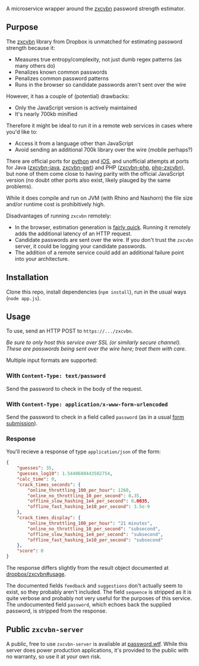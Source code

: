 A microservice wrapper around the [zxcvbn](https://github.com/dropbox/zxcvbn) password strength estimator.


## Purpose

The [zxcvbn](https://github.com/dropbox/zxcvbn) library from Dropbox is unmatched for estimating password strength because it:

* Measures true entropy/complexity, not just dumb regex patterns (as many others do)
* Penalizes known common passwords
* Penalizes common password patterns
* Runs in the browser so candidate passwords aren't sent over the wire

However, it has a couple of (potential) drawbacks:

* Only the JavaScript version is actively maintained
* It's nearly 700kb minified

Therefore it might be ideal to run it in a remote web services in cases where you'd like to:

* Access it from a language other than JavaScript
* Avoid sending an additional 700k library over the wire (mobile perhaps?)

There are official ports for [python](https://github.com/dropbox/python-zxcvbn) and [iOS](https://github.com/dropbox/zxcvbn-ios), and unofficial attempts at ports for Java ([zxcvbn-java](https://github.com/matthis-perrin/zxcvbn-java), [zxcvbn-gwt](https://github.com/Legioth/zxcvbn-gwt)) and PHP ([zxcvbn-php](https://github.com/bjeavons/zxcvbn-php), [php-zxcvbn](https://github.com/Dreyer/php-zxcvbn)), but none of them come close to having parity with the official JavaScript version (no doubt other ports also exist, likely plauged by the same problems).

While it does compile and run on JVM (with Rhino and Nashorn) the file size and/or runtime cost is prohibitively high.

Disadvantages of running `zxcvbn` remotely:

* In the browser, estimation generation is [fairly quick](https://github.com/dropbox/zxcvbn#runtime-latency). Running it remotely adds the additional latency of an HTTP request.
* Candidate passwords are sent over the wire. If you don't trust the `zxcvbn` server, it could be logging your candidate passwords.
* The addition of a remote service could add an additional failure point into your architecture.


## Installation

Clone this repo, install dependencies (`npm install`), run in the usual ways (`node app.js`).

## Usage

To use, send an HTTP POST to `https://.../zxcvbn`.

*Be sure to only host this service over SSL (or similarly secure channel). These are passwords being sent over the wire here; treat them with care.*

Multiple input formats are supported:

### With `Content-Type: text/password`

Send the password to check in the body of the request.

### With `Content-Type: application/x-www-form-urlencoded`

Send the password to check in a field called `password` (as in a usual [form submission](https://developer.mozilla.org/en-US/docs/Web/Guide/HTML/Forms/Sending_and_retrieving_form_data)).

### Response

You'll recieve a response of type `application/json` of the form:

```json
{
	"guesses": 35,
	"guesses_log10": 1.5440680443502754,
	"calc_time": 0,
	"crack_times_seconds": {
		"online_throttling_100_per_hour": 1260,
		"online_no_throttling_10_per_second": 0.35,
		"offline_slow_hashing_1e4_per_second": 0.0035,
		"offline_fast_hashing_1e10_per_second": 3.5e-9
	},
	"crack_times_display": {
		"online_throttling_100_per_hour": "21 minutes",
		"online_no_throttling_10_per_second": "subsecond",
		"offline_slow_hashing_1e4_per_second": "subsecond",
		"offline_fast_hashing_1e10_per_second": "subsecond"
	},
	"score": 0
}
```

The response differs slightly from the result object documented at [dropbox/zxcvbn#usage](https://github.com/dropbox/zxcvbn#usage).

The documented fields `feedback` and `suggestions` don't actually seem to exist, so they probably aren't included. The field `sequence` is stripped as it is quite verbose and probably not very useful for the purposes of this service. The undocumented field `password`, which echoes back the supplied password, is stripped from the response.


## Public `zxcvbn-server`

A public, free to use `zxcvbn-server` is available at [password.wtf](https://password.wtf). While this server does power production applications, it's provided to the public with no warranty, so use it at your own risk.

